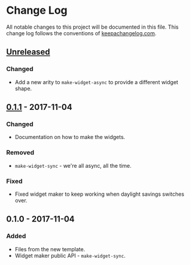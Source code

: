 # Change Log
All notable changes to this project will be documented in this file. This change log follows the conventions of [keepachangelog.com](http://keepachangelog.com/).

## [Unreleased]
### Changed
- Add a new arity to `make-widget-async` to provide a different widget shape.

## [0.1.1] - 2017-11-04
### Changed
- Documentation on how to make the widgets.

### Removed
- `make-widget-sync` - we're all async, all the time.

### Fixed
- Fixed widget maker to keep working when daylight savings switches over.

## 0.1.0 - 2017-11-04
### Added
- Files from the new template.
- Widget maker public API - `make-widget-sync`.

[Unreleased]: https://github.com/your-name/aoc04/compare/0.1.1...HEAD
[0.1.1]: https://github.com/your-name/aoc04/compare/0.1.0...0.1.1
